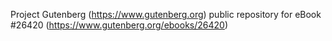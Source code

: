 Project Gutenberg (https://www.gutenberg.org) public repository for eBook #26420 (https://www.gutenberg.org/ebooks/26420)
